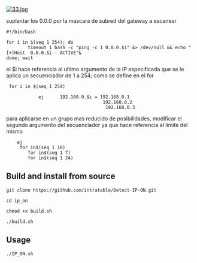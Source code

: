 
[![33.jpg](https://i.postimg.cc/Bvn9SggS/33.jpg)](https://postimg.cc/WdCfS0CC)



suplantar los 0.0.0 por la mascara de subred del gateway a escanear 

    #!/bin/bash
   
    for i in $(seq 1 254); do
            timeout 1 bash -c "ping -c 1 0.0.0.$i" &> /dev/null && echo "[+]Host  0.0.0.$i - ACTIVE"&
    done; wait
    
el $i hace referencia al ultimo argumento de la IP especificada que se le aplica un secuenciador de 1 a 254; como se define en el for 

     for i in $(seq 1 254)                   
                
                ej      192.168.0.$i = 192.168.0.1 
                                        192.168.0.2
                                         192.168.0.3 
                                         
para aplicarse en un grupo mas reducido de posibilidades, modificar el segundo argumento del secuenciador ya que hace referencia al limite del mismo
        
        ej
         for in$(seq 1 10)
            for in$(seq 1 7)
            for in$(seq 1 24)
 

## Build and install from source

`git clone https://github.com/intratable/Detect-IP-ON.git`

`cd ip_on`

`chmod +x build.sh`

`./build.sh`


## Usage

    ./IP_ON.sh

